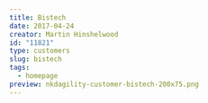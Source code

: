 ```yaml
---
title: Bistech
date: 2017-04-24
creator: Martin Hinshelwood
id: "11821"
type: customers
slug: bistech
tags:
  - homepage
preview: nkdagility-customer-bistech-200x75.png
---
```

